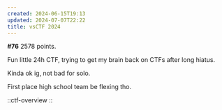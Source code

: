 ```yaml
---
created: 2024-06-15T19:13
updated: 2024-07-07T22:22
title: vsCTF 2024
---
```


**#76** 2578 points.

Fun little 24h CTF, trying to get my brain back on CTFs after long hiatus.

Kinda ok ig, not bad for solo.

First place high school team be flexing tho.

::ctf-overview
::
